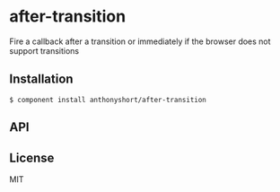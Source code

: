 
# after-transition

  Fire a callback after a transition or immediately if the browser does not support transitions

## Installation

    $ component install anthonyshort/after-transition

## API

   

## License

  MIT
